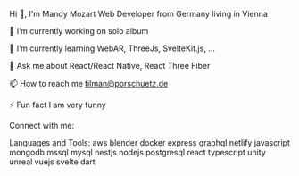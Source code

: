 
Hi 👋, I'm Mandy Mozart
Web Developer from Germany living in Vienna

🔭 I’m currently working on solo album

🌱 I’m currently learning WebAR, ThreeJs, SvelteKit.js, ...

💬 Ask me about React/React Native, React Three Fiber

📫 How to reach me tilman@porschuetz.de

⚡ Fun fact I am very funny

Connect with me:

Languages and Tools:
aws blender docker express graphql netlify javascript mongodb mssql mysql nestjs nodejs postgresql react typescript unity unreal vuejs svelte dart
